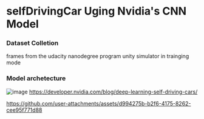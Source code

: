 ﻿# selfDrivingCar Uging Nvidia's CNN Model

### Dataset Colletion 
frames from the udacity nanodegree program unity simulator  in trainging mode

### Model archetecture

![image](https://github.com/user-attachments/assets/476fc9aa-ed11-4e6e-900c-6d1eccf1d5f0)
https://developer.nvidia.com/blog/deep-learning-self-driving-cars/


https://github.com/user-attachments/assets/d994275b-b2f6-4175-8262-cee95f771d88

